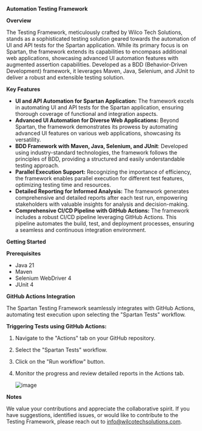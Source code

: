 **Automation Testing Framework**

**Overview**

The Testing Framework, meticulously crafted by Wilco Tech Solutions, stands as a sophisticated testing solution geared towards the automation of UI and API tests for the Spartan application. While its primary focus is on Spartan, the framework extends its capabilities to encompass additional web applications, showcasing advanced UI automation features with augmented assertion capabilities. Developed as a BDD (Behavior-Driven Development) framework, it leverages Maven, Java, Selenium, and JUnit to deliver a robust and extensible testing solution.

**Key Features**

- **UI and API Automation for Spartan Application:** The framework excels in automating UI and API tests for the Spartan application, ensuring thorough coverage of functional and integration aspects.
- **Advanced UI Automation for Diverse Web Applications:** Beyond Spartan, the framework demonstrates its prowess by automating advanced UI features on various web applications, showcasing its versatility.
- **BDD Framework with Maven, Java, Selenium, and JUnit**: Developed using industry-standard technologies, the framework follows the principles of BDD, providing a structured and easily understandable testing approach.
- **Parallel Execution Support:** Recognizing the importance of efficiency, the framework enables parallel execution for different test features, optimizing testing time and resources.
- **Detailed Reporting for Informed Analysis:** The framework generates comprehensive and detailed reports after each test run, empowering stakeholders with valuable insights for analysis and decision-making.
- **Comprehensive CI/CD Pipeline with GitHub Actions:** The framework includes a robust CI/CD pipeline leveraging GitHub Actions. This pipeline automates the build, test, and deployment processes, ensuring a seamless and continuous integration environment.

**Getting Started**

**Prerequisites**

- Java 21
- Maven
- Selenium WebDriver 4
- JUnit 4

**GitHub Actions Integration**

The Spartan Testing Framework seamlessly integrates with GitHub Actions, automating test execution upon selecting the "Spartan Tests" workflow.

**Triggering Tests using GitHub Actions:**

1. Navigate to the "Actions" tab on your GitHub repository.
2. Select the "Spartan Tests" workflow.
3. Click on the "Run workflow" button.
4. Monitor the progress and review detailed reports in the Actions tab.

   ![image](https://github.com/wilcotechsolutions/SpartanTask/assets/154798405/65f92be3-c728-4303-95ab-6e50f25dc90c)

**Notes**

We value your contributions and appreciate the collaborative spirit. If you have suggestions, identified issues, or would like to contribute to the Testing Framework, please reach out to info@wilcotechsolutions.com.
